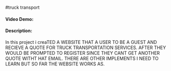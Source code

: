 #truck transport
#### Video Demo: 

#### Description:
In this project i creaTED A WEBSITE THAT A USER TO BE A GUEST AND RECIEVE A QUOTE FOR TRUCK TRANSPORTATION SERVICES. AFTER THEY WOULD BE PROMPTED TO REGISTER SINCE THEY CANT GET ANOTHER QUOTE WITHT HAT EMAIL. THERE ARE OTHER IMPLEMENTS I NEED TO LEARN BUT SO FAR THE WEBSITE WORKS AS.